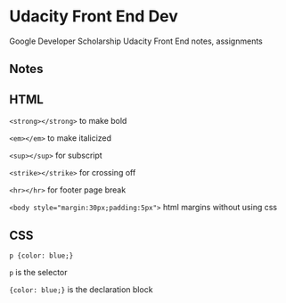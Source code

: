 # Udacity Front End Dev
Google Developer Scholarship Udacity Front End notes, assignments

## Notes

## HTML
```<strong></strong>``` to make bold

```<em></em>``` to make italicized

```<sup></sup>``` for subscript

```<strike></strike>``` for crossing off

```<hr></hr>``` for footer page break

```<body style="margin:30px;padding:5px">``` html margins without using css

## CSS

```p {color: blue;}```

```p``` is the selector

```{color: blue;}``` is the declaration block





